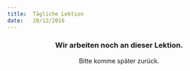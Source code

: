 ```yaml
---
title:  Tägliche Lektion
date:   20/12/2016
---
```


### <center>Wir arbeiten noch an dieser Lektion.</center>
<center>Bitte komme später zurück.</center>